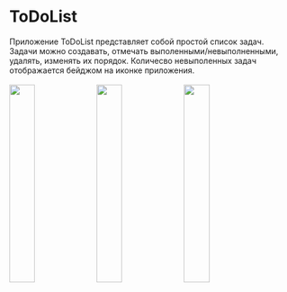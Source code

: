 # ToDoList
Приложение ToDoList представляет собой простой список задач.
Задачи можно создавать, отмечать выполенными/невыполненными, удалять, изменять их порядок.
Количесво невыполенных задач отображается бейджом на иконке приложения.<br><br>
<img src="https://user-images.githubusercontent.com/91336238/217482084-a01315da-d599-4534-8ba2-af2f6ff77e42.png" width="30%" height="30%">
<img src="https://user-images.githubusercontent.com/91336238/217481891-63929098-929b-46c0-a73a-091f74027e9a.png" width="30%" height="30%">
<img src="https://user-images.githubusercontent.com/91336238/217482204-cfcaecc9-ebec-4ba2-8eaf-58a4dd86a775.png" width="30%" height="30%">
